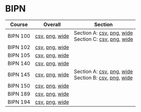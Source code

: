 # BIPN

| Course | Overall | Section |
| ------ | ------- | ------- |
| BIPN 100 | [csv](https://github.com/UCSD-Historical-Enrollment-Data/2023Fall/blob/main/overall/BIPN%20100.csv), [png](https://raw.githubusercontent.com/UCSD-Historical-Enrollment-Data/2023Fall/main/plot_overall/BIPN%20100.png), [wide](https://raw.githubusercontent.com/UCSD-Historical-Enrollment-Data/2023Fall/main/plot_overall_wide/BIPN%20100.png) | Section A: [csv](https://github.com/UCSD-Historical-Enrollment-Data/2023Fall/blob/main/section/BIPN%20100_A.csv), [png](https://raw.githubusercontent.com/UCSD-Historical-Enrollment-Data/2023Fall/main/plot_section/BIPN%20100_A.png), [wide](https://raw.githubusercontent.com/UCSD-Historical-Enrollment-Data/2023Fall/main/plot_section_wide/BIPN%20100_A.png)<br>Section C: [csv](https://github.com/UCSD-Historical-Enrollment-Data/2023Fall/blob/main/section/BIPN%20100_C.csv), [png](https://raw.githubusercontent.com/UCSD-Historical-Enrollment-Data/2023Fall/main/plot_section/BIPN%20100_C.png), [wide](https://raw.githubusercontent.com/UCSD-Historical-Enrollment-Data/2023Fall/main/plot_section_wide/BIPN%20100_C.png) |
| BIPN 102 | [csv](https://github.com/UCSD-Historical-Enrollment-Data/2023Fall/blob/main/overall/BIPN%20102.csv), [png](https://raw.githubusercontent.com/UCSD-Historical-Enrollment-Data/2023Fall/main/plot_overall/BIPN%20102.png), [wide](https://raw.githubusercontent.com/UCSD-Historical-Enrollment-Data/2023Fall/main/plot_overall_wide/BIPN%20102.png) |  |
| BIPN 105 | [csv](https://github.com/UCSD-Historical-Enrollment-Data/2023Fall/blob/main/overall/BIPN%20105.csv), [png](https://raw.githubusercontent.com/UCSD-Historical-Enrollment-Data/2023Fall/main/plot_overall/BIPN%20105.png), [wide](https://raw.githubusercontent.com/UCSD-Historical-Enrollment-Data/2023Fall/main/plot_overall_wide/BIPN%20105.png) |  |
| BIPN 140 | [csv](https://github.com/UCSD-Historical-Enrollment-Data/2023Fall/blob/main/overall/BIPN%20140.csv), [png](https://raw.githubusercontent.com/UCSD-Historical-Enrollment-Data/2023Fall/main/plot_overall/BIPN%20140.png), [wide](https://raw.githubusercontent.com/UCSD-Historical-Enrollment-Data/2023Fall/main/plot_overall_wide/BIPN%20140.png) |  |
| BIPN 145 | [csv](https://github.com/UCSD-Historical-Enrollment-Data/2023Fall/blob/main/overall/BIPN%20145.csv), [png](https://raw.githubusercontent.com/UCSD-Historical-Enrollment-Data/2023Fall/main/plot_overall/BIPN%20145.png), [wide](https://raw.githubusercontent.com/UCSD-Historical-Enrollment-Data/2023Fall/main/plot_overall_wide/BIPN%20145.png) | Section A: [csv](https://github.com/UCSD-Historical-Enrollment-Data/2023Fall/blob/main/section/BIPN%20145_A.csv), [png](https://raw.githubusercontent.com/UCSD-Historical-Enrollment-Data/2023Fall/main/plot_section/BIPN%20145_A.png), [wide](https://raw.githubusercontent.com/UCSD-Historical-Enrollment-Data/2023Fall/main/plot_section_wide/BIPN%20145_A.png)<br>Section B: [csv](https://github.com/UCSD-Historical-Enrollment-Data/2023Fall/blob/main/section/BIPN%20145_B.csv), [png](https://raw.githubusercontent.com/UCSD-Historical-Enrollment-Data/2023Fall/main/plot_section/BIPN%20145_B.png), [wide](https://raw.githubusercontent.com/UCSD-Historical-Enrollment-Data/2023Fall/main/plot_section_wide/BIPN%20145_B.png) |
| BIPN 150 | [csv](https://github.com/UCSD-Historical-Enrollment-Data/2023Fall/blob/main/overall/BIPN%20150.csv), [png](https://raw.githubusercontent.com/UCSD-Historical-Enrollment-Data/2023Fall/main/plot_overall/BIPN%20150.png), [wide](https://raw.githubusercontent.com/UCSD-Historical-Enrollment-Data/2023Fall/main/plot_overall_wide/BIPN%20150.png) |  |
| BIPN 189 | [csv](https://github.com/UCSD-Historical-Enrollment-Data/2023Fall/blob/main/overall/BIPN%20189.csv), [png](https://raw.githubusercontent.com/UCSD-Historical-Enrollment-Data/2023Fall/main/plot_overall/BIPN%20189.png), [wide](https://raw.githubusercontent.com/UCSD-Historical-Enrollment-Data/2023Fall/main/plot_overall_wide/BIPN%20189.png) |  |
| BIPN 194 | [csv](https://github.com/UCSD-Historical-Enrollment-Data/2023Fall/blob/main/overall/BIPN%20194.csv), [png](https://raw.githubusercontent.com/UCSD-Historical-Enrollment-Data/2023Fall/main/plot_overall/BIPN%20194.png), [wide](https://raw.githubusercontent.com/UCSD-Historical-Enrollment-Data/2023Fall/main/plot_overall_wide/BIPN%20194.png) |  |
